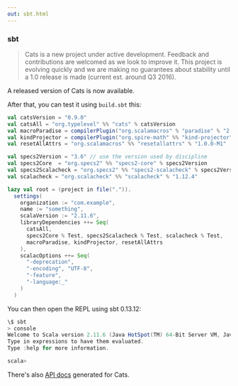 ```yaml
---
out: sbt.html
---
```


  [catsdocs]: http://typelevel.org/cats/api/#package

### sbt

> Cats is a new project under active development. Feedback and contributions are welcomed as we look to improve it. This project is evolving quickly and we are making no guarantees about stability until a 1.0 release is made (current est. around Q3 2016).

A released version of Cats is now available.

After that, you can test it using `build.sbt` this:

```scala
val catsVersion = "0.9.0"
val catsAll = "org.typelevel" %% "cats" % catsVersion
val macroParadise = compilerPlugin("org.scalamacros" % "paradise" % "2.1.0" cross CrossVersion.full)
val kindProjector = compilerPlugin("org.spire-math" %% "kind-projector" % "0.6.3")
val resetAllAttrs = "org.scalamacros" %% "resetallattrs" % "1.0.0-M1"

val specs2Version = "3.6" // use the version used by discipline
val specs2Core  = "org.specs2" %% "specs2-core" % specs2Version
val specs2Scalacheck = "org.specs2" %% "specs2-scalacheck" % specs2Version
val scalacheck = "org.scalacheck" %% "scalacheck" % "1.12.4"

lazy val root = (project in file(".")).
  settings(
    organization := "com.example",
    name := "something",
    scalaVersion := "2.11.6",
    libraryDependencies ++= Seq(
      catsAll,
      specs2Core % Test, specs2Scalacheck % Test, scalacheck % Test,
      macroParadise, kindProjector, resetAllAttrs
    ),
    scalacOptions ++= Seq(
      "-deprecation",
      "-encoding", "UTF-8",
      "-feature",
      "-language:_"
    )
  )
```

You can then open the REPL using sbt 0.13.12:

```scala
\$ sbt
> console
Welcome to Scala version 2.11.6 (Java HotSpot(TM) 64-Bit Server VM, Java 1.7.0_79).
Type in expressions to have them evaluated.
Type :help for more information.

scala>
```

There's also [API docs][catsdocs] generated for Cats.
